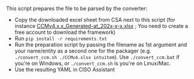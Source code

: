 This script prepares the file to be parsed by the converter:

- Copy the downloaded excel sheet from CSA next to this script (for instance [CCMv4.x.x_Generated-at_202x-x-x.xlsx](https://cloudsecurityalliance.org/research/cloud-controls-matrix) ; You need to create a free account to download the framework)
- Run `pip install -r requirements.txt`
- Run the preparation script by passing the filename as 1st argument and your name/entity as a second one for the packager (e.g. `./convert_ccm.sh ./CCMv4.xlsx intuitem`). Use `./convert_ccm.bat` if you're on Windows, or `./convert_ccm.sh` is you're on Linux/Mac.
- Use the resulting YAML in CISO Assistant
